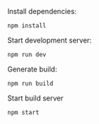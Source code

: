 Install dependencies:

```
npm install
```

Start development server:

```
npm run dev
```

Generate build:

```
npm run build
```

Start build server

```
npm start
```
